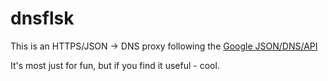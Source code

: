 # dnsflsk
This is an HTTPS/JSON -> DNS proxy following the [Google JSON/DNS/API](https://developers.google.com/speed/public-dns/docs/doh/json)

It's most just for fun, but if you find it useful - cool.
